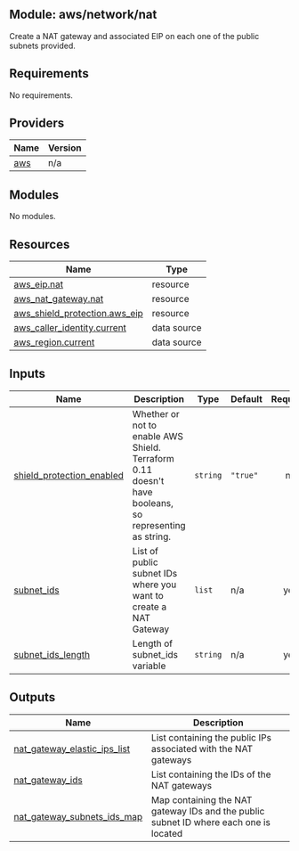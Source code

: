 ## Module: aws/network/nat

Create a NAT gateway and associated EIP on each one of the public
subnets provided.

## Requirements

No requirements.

## Providers

| Name | Version |
|------|---------|
| <a name="provider_aws"></a> [aws](#provider\_aws) | n/a |

## Modules

No modules.

## Resources

| Name | Type |
|------|------|
| [aws_eip.nat](https://registry.terraform.io/providers/hashicorp/aws/latest/docs/resources/eip) | resource |
| [aws_nat_gateway.nat](https://registry.terraform.io/providers/hashicorp/aws/latest/docs/resources/nat_gateway) | resource |
| [aws_shield_protection.aws_eip](https://registry.terraform.io/providers/hashicorp/aws/latest/docs/resources/shield_protection) | resource |
| [aws_caller_identity.current](https://registry.terraform.io/providers/hashicorp/aws/latest/docs/data-sources/caller_identity) | data source |
| [aws_region.current](https://registry.terraform.io/providers/hashicorp/aws/latest/docs/data-sources/region) | data source |

## Inputs

| Name | Description | Type | Default | Required |
|------|-------------|------|---------|:--------:|
| <a name="input_shield_protection_enabled"></a> [shield\_protection\_enabled](#input\_shield\_protection\_enabled) | Whether or not to enable AWS Shield. Terraform 0.11 doesn't have booleans, so representing as string. | `string` | `"true"` | no |
| <a name="input_subnet_ids"></a> [subnet\_ids](#input\_subnet\_ids) | List of public subnet IDs where you want to create a NAT Gateway | `list` | n/a | yes |
| <a name="input_subnet_ids_length"></a> [subnet\_ids\_length](#input\_subnet\_ids\_length) | Length of subnet\_ids variable | `string` | n/a | yes |

## Outputs

| Name | Description |
|------|-------------|
| <a name="output_nat_gateway_elastic_ips_list"></a> [nat\_gateway\_elastic\_ips\_list](#output\_nat\_gateway\_elastic\_ips\_list) | List containing the public IPs associated with the NAT gateways |
| <a name="output_nat_gateway_ids"></a> [nat\_gateway\_ids](#output\_nat\_gateway\_ids) | List containing the IDs of the NAT gateways |
| <a name="output_nat_gateway_subnets_ids_map"></a> [nat\_gateway\_subnets\_ids\_map](#output\_nat\_gateway\_subnets\_ids\_map) | Map containing the NAT gateway IDs and the public subnet ID where each one is located |
